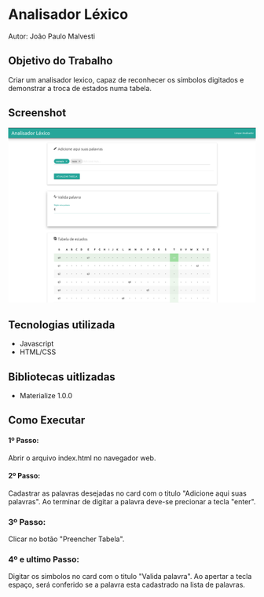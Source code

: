 # Analisador Léxico

Autor: João Paulo Malvesti

## Objetivo do Trabalho

Criar um analisador lexico, capaz de reconhecer os símbolos digitados e demonstrar a troca de estados numa tabela.

## Screenshot

![Screenshot](https://github.com/Tsumakami/lexical-analyzer/blob/master/img/Screenshot.png)

## Tecnologias utilizada

- Javascript
- HTML/CSS

## Bibliotecas uitlizadas

- Materialize 1.0.0

## Como Executar

#### 1º Passo:
  Abrir o arquivo index.html no navegador web.

#### 2º Passo:
  Cadastrar as palavras desejadas no card com o titulo "Adicione aqui suas palavras". Ao terminar de digitar a palavra deve-se precionar a tecla "enter".

### 3º Passo:
  Clicar no botão "Preencher Tabela".

### 4º e ultimo Passo:
 Digitar os simbolos no card com o titulo "Valida palavra". Ao apertar a tecla espaço, será conferido se a palavra esta cadastrado na lista de palavras.
 


